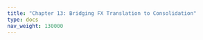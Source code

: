 ```yaml
---
title: "Chapter 13: Bridging FX Translation to Consolidation"
type: docs
nav_weight: 130000
---
```


